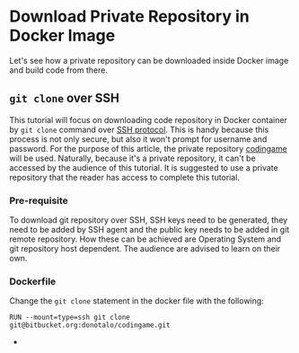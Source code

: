 # Download Private Repository in Docker Image

Let's see how a private repository can be downloaded inside Docker image and build code from there.

## `git clone` over SSH

This tutorial will focus on downloading code repository in Docker container by `git clone` command over [SSH protocol](https://www.ssh.com/academy/ssh/protocol). This is handy because this process is not only secure, but also it won't prompt for username and password. For the purpose of this article, the private repository [codingame](https://bitbucket.org/donotalo/codingame/src/master/) will be used. Naturally, because it's a private repository, it can't be accessed by the audience of this tutorial. It is suggested to use a private repository that the reader has access to complete this tutorial.

### Pre-requisite

To download git repository over SSH, SSH keys need to be generated, they need to be added by SSH agent and the public key needs to be added in git remote repository. How these can be achieved are Operating System and git repository host dependent. The audience are advised to learn on their own.

### Dockerfile

Change the `git clone` statement in the docker file with the following:

```
RUN --mount=type=ssh git clone git@bitbucket.org:donotalo/codingame.git
```
- 
